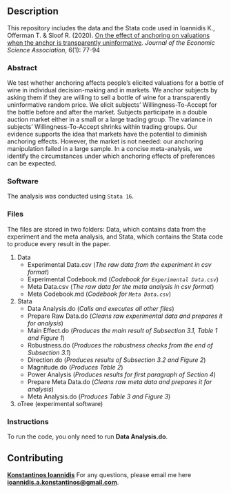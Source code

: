 ## Description

This repository includes the data and the Stata code used in Ioannidis K., Offerman T. & Sloof R. (2020). [On the effect of anchoring on valuations when the anchor is transparently uninformative](https://link.springer.com/article/10.1007/s40881-020-00094-1). *Journal of the Economic Science Association*, 6(1): 77-94

### Abstract

We test whether anchoring affects people’s elicited valuations for a bottle of wine in individual decision-making and in markets. We anchor subjects by asking them if they are willing to sell a bottle of wine for a transparently uninformative random price. We elicit subjects’ Willingness-To-Accept for the bottle before and after the market. Subjects participate in a double auction market either in a small or a large trading group. The variance in subjects’ Willingness-To-Accept shrinks within trading groups. Our evidence supports the idea that markets have the potential to diminish anchoring effects. However, the market is not needed: our anchoring manipulation failed in a large sample. In a concise meta-analysis, we identify the circumstances under which anchoring effects of preferences can be expected. 

### Software

The analysis was conducted using ```Stata 16```.

### Files

The files are stored in two folders: Data, which contains data from the experiment and the meta analysis, and Stata, which contains the Stata code to produce every result in the paper.

1. Data
   * Experimental Data.csv (*The raw data from the experiment in csv format*)
   * Experimental Codebook.md (*Codebook for ```Experimental Data.csv```*)
   * Meta Data.csv (*The raw data for the meta analysis in csv format*)
   * Meta Codebook.md (*Codebook for ```Meta Data.csv```*)
2. Stata
   * Data Analysis.do (*Calls and executes all other files*)
   * Prepare Raw Data.do (*Cleans raw experimental data and prepares it for analysis*)
   * Main Effect.do (*Produces the main result of Subsection 3.1, Table 1 and Figure 1*)
   * Robustness.do (*Produces the robustness checks from the end of Subsection 3.1*)
   * Direction.do (*Produces results of Subsection 3.2 and Figure 2*)
   * Magnitude.do (*Produces Table 2*)
   * Power Analysis (*Produces results for first paragraph of Section 4*)
   * Prepare Meta Data.do (*Cleans raw meta data and prepares it for analysis*)
   * Meta Analysis.do (*Produces Table 3 and Figure 3*)
3. oTree (experimental software)

### Instructions
To run the code, you only need to run **Data Analysis.do**.

## Contributing

**[Konstantinos Ioannidis](http://konstantinosioannidis.com/)** 
For any questions, please email me here **ioannidis.a.konstantinos@gmail.com**.
